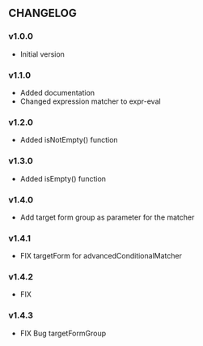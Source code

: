 ## CHANGELOG

### v1.0.0

- Initial version

### v1.1.0
- Added documentation
- Changed expression matcher to expr-eval

### v1.2.0
- Added isNotEmpty() function

### v1.3.0
- Added isEmpty() function

### v1.4.0
- Add target form group as parameter for the matcher


### v1.4.1
- FIX targetForm for advancedConditionalMatcher

### v1.4.2
- FIX

### v1.4.3
- FIX Bug targetFormGroup
